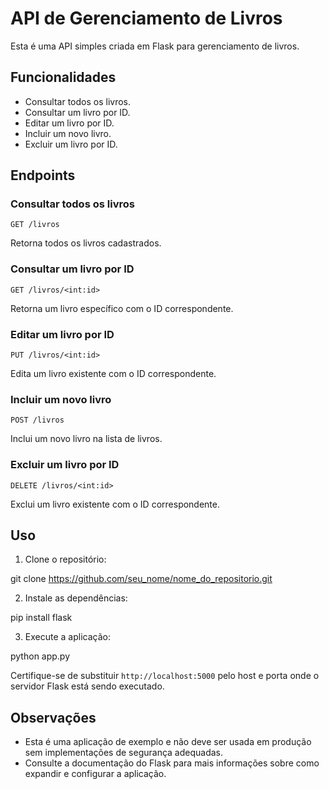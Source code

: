 # API de Gerenciamento de Livros

Esta é uma API simples criada em Flask para gerenciamento de livros.

## Funcionalidades

- Consultar todos os livros.
- Consultar um livro por ID.
- Editar um livro por ID.
- Incluir um novo livro.
- Excluir um livro por ID.

## Endpoints

### Consultar todos os livros

`GET /livros`

Retorna todos os livros cadastrados.

### Consultar um livro por ID

`GET /livros/<int:id>`

Retorna um livro específico com o ID correspondente.

### Editar um livro por ID

`PUT /livros/<int:id>`

Edita um livro existente com o ID correspondente.

### Incluir um novo livro

`POST /livros`

Inclui um novo livro na lista de livros.

### Excluir um livro por ID

`DELETE /livros/<int:id>`

Exclui um livro existente com o ID correspondente.

## Uso

1. Clone o repositório:

git clone https://github.com/seu_nome/nome_do_repositorio.git

2. Instale as dependências:

pip install flask


3. Execute a aplicação:

python app.py


Certifique-se de substituir `http://localhost:5000` pelo host e porta onde o servidor Flask está sendo executado.

## Observações

- Esta é uma aplicação de exemplo e não deve ser usada em produção sem implementações de segurança adequadas.
- Consulte a documentação do Flask para mais informações sobre como expandir e configurar a aplicação.


